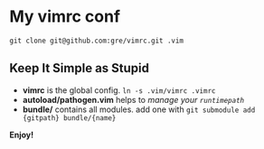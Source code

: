 My vimrc conf
============

`git clone git@github.com:gre/vimrc.git .vim`

Keep It Simple as Stupid
-----------------------

 * **vimrc** is the global config. `ln -s .vim/vimrc .vimrc`
 * **autoload/pathogen.vim** helps to _manage your `runtimepath`_
 * **bundle/** contains all modules. add one with 
   `git submodule add {gitpath} bundle/{name}`

**Enjoy!**
